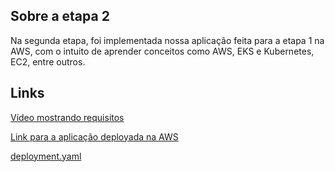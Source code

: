 ## Sobre a etapa 2

Na segunda etapa, foi implementada nossa aplicação feita para a etapa 1 na AWS, com o intuito de aprender conceitos como AWS, EKS e Kubernetes, EC2, entre outros.

## Links

[Vídeo mostrando requisitos](https://www.youtube.com/watch?v=0gqp7cOsB5Y)

[Link para a aplicação deployada na AWS](http://ac37cd3e880d744eebca8275df09444d-1658122767.us-west-2.elb.amazonaws.com/docs)

[deployment.yaml](https://github.com/rafaelgpaves/projeto-cloud/blob/main/k8s/deployment.yaml)
